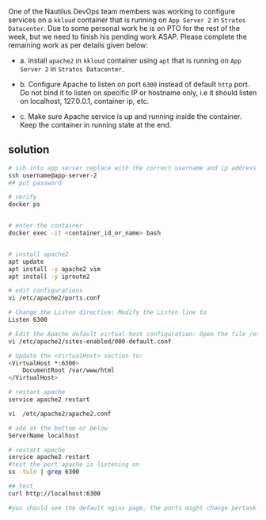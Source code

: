 One of the Nautilus DevOps team members was working to configure services on a `kkloud` container that is running on `App Server 2` in `Stratos Datacenter`. Due to some personal work he is on PTO for the rest of the week, but we need to finish his pending work ASAP. Please complete the remaining work as per details given below:


- a. Install `apache2` in `kkloud` container using `apt` that is running on `App Server 2` in `Stratos Datacenter`.

- b. Configure Apache to listen on port `6300` instead of default `http` port. Do not bind it to listen on specific IP or hostname only, i.e it should listen on localhost, 127.0.0.1, container ip, etc.

- c. Make sure Apache service is up and running inside the container. Keep the container in running state at the end.

## solution
```bash
# ssh into app server replace with the correct username and ip address
ssh username@app-server-2
## put password

# verify
docker ps


# enter the container
docker exec -it <container_id_or_name> bash


# install apache2
apt update
apt install -y apache2 vim 
apt install -y iproute2

# edit configurations
vi /etc/apache2/ports.conf

# Change the Listen directive: Modify the Listen line to
Listen 6300

# Edit the Apache default virtual host configuration: Open the file /etc/apache2/sites-enabled/000-default.conf
vi /etc/apache2/sites-enabled/000-default.conf

# Update the <VirtualHost> section to:
<VirtualHost *:6300>
    DocumentRoot /var/www/html
</VirtualHost>

# restart apache
service apache2 restart

vi  /etc/apache2/apache2.conf

# add at the bottom or below
ServerName localhost

# restart apache
service apache2 restart
#test the port apache is listening on
ss -tuln | grep 6300

## test
curl http://localhost:6300

#you should see the default nginx page, the ports might change pertask but everything remains the same, port 8085, 8080... and so on
```
